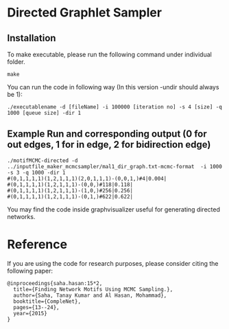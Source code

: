 # Directed Graphlet Sampler

## Installation
To make executable, please run the following command under individual folder.

```
make
```

You can run the code in following way (In this version -undir should always be 1): 

```
./executablename -d [fileName] -i 100000 [iteration no] -s 4 [size] -q 1000 [queue size] -dir 1 
```

## Example Run and corresponding output (0 for out edges, 1 for in edge, 2 for bidirection edge)

```
./motifMCMC-directed -d ../inputfile_maker_mcmcsampler/mal1_dir_graph.txt-mcmc-format  -i 1000 -s 3 -q 1000 -dir 1
#(0,1,1,1,1)(1,2,1,1,1)(2,0,1,1,1)-(0,0,1,)#4|0.004|
#(0,1,1,1,1)(1,2,1,1,1)-(0,0,)#118|0.118|
#(0,1,1,1,1)(1,2,1,1,1)-(1,0,)#256|0.256|
#(0,1,1,1,1)(1,2,1,1,1)-(0,1,)#622|0.622|

```
You may find the code inside graphvisualizer useful for generating directed networks. 




# Reference
If you are using the code for research purposes, please consider citing the following paper: 

```
@inproceedings{saha.hasan:15*2,
  title={Finding Network Motifs Using MCMC Sampling.},
  author={Saha, Tanay Kumar and Al Hasan, Mohammad},
  booktitle={CompleNet},
  pages={13--24},
  year={2015}
}
```

